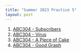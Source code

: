 ```yaml
---
title: "Summer 2023 Practice 5"
layout: post
---
```

1. [ABC304 - Subscribers](https://atcoder.jp/contests/abc304/tasks/abc304_b)
2. [ABC304 - Virus](https://atcoder.jp/contests/abc304/tasks/abc304_c)
3. [ABC304 - A Piece of Cake](https://atcoder.jp/contests/abc304/tasks/abc304_d)
3. [ABC304 - Good Graph](https://atcoder.jp/contests/abc304/tasks/abc304_e)
